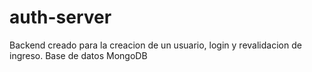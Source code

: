 # auth-server

Backend creado para la creacion de un usuario, login y revalidacion de ingreso. Base de datos MongoDB
